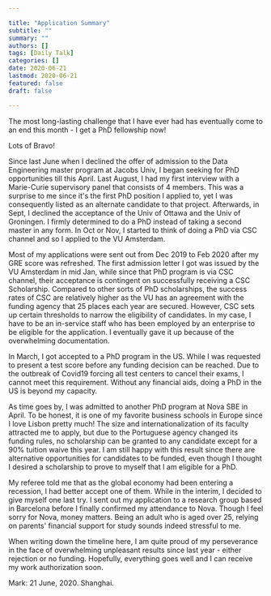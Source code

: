 ```yaml
---

title: "Application Summary"
subtitle: ""
summary: ""
authors: []
tags: [Daily Talk]
categories: []
date: 2020-06-21
lastmod: 2020-06-21
featured: false
draft: false

---
```


The most long-lasting challenge that I have ever had has eventually come to an end this month - I get a PhD fellowship now!

Lots of Bravo!

Since last June when I declined the offer of admission to the Data Engineering master program at Jacobs Univ, I began seeking for PhD opportunities till this April. Last August, I had my first interview with a Marie-Curie supervisory panel that consists of 4 members. This was a surprise to me since it's the first PhD position I applied to, yet I was consequently listed as an alternate candidate to that project. Afterwards, in Sept, I declined the acceptance of the Univ of Ottawa and the Univ of Groningen. I firmly determined to do a PhD instead of taking a second master in any form. In Oct or Nov, I started to think of doing a PhD via CSC channel and so I applied to the VU Amsterdam.

Most of my applications were sent out from Dec 2019 to Feb 2020 after my GRE score was refreshed. The first admission letter I got was issued by the VU Amsterdam in mid Jan, while since that PhD program is via CSC channel, their acceptance is contingent on successfully receiving a CSC Scholarship. Compared to other sorts of PhD scholarships, the success rates of CSC are relatively higher as the VU has an agreement with the funding agency that 25 places each year are secured. However, CSC sets up certain thresholds to narrow the eligibility of candidates. In my case, I have to be an in-service staff who has been employed by an enterprise to be eligible for the application. I eventually gave it up because of the overwhelming documentation.

In March, I got accepted to a PhD program in the US. While I was requested to present a test score before any funding decision can be reached. Due to the outbreak of Covid19 forcing all test centers to cancel their exams, I cannot meet this requirement. Without any financial aids, doing a PhD in the US is beyond my capacity.

As time goes by, I was admitted to another PhD program at Nova SBE in April. To be honest, it is one of my favorite business schools in Europe since I love Lisbon pretty much! The size and internationalization of its faculty attracted me to apply, but due to the Portuguese agency changed its funding rules, no scholarship can be granted to any candidate except for a 90% tuition waive this year. I am still happy with this result since there are alternative opportunities for candidates to be funded, even though I thought I desired a scholarship to prove to myself that I am eligible for a PhD.

My referee told me that as the global economy had been entering a recession, I had better accept one of them. While in the interim, I decided to give myself one last try. I sent out my application to a research group based in Barcelona before I finally confirmed my attendance to Nova. Though I feel sorry for Nova, money matters. Being an adult who is aged over 25, relying on parents' financial support for study sounds indeed stressful to me.

When writing down the timeline here, I am quite proud of my perseverance in the face of overwhelming unpleasant results since last year - either rejection or no funding. Hopefully, everything goes well and I can receive my work authorization soon.


Mark: 21 June, 2020. Shanghai.




